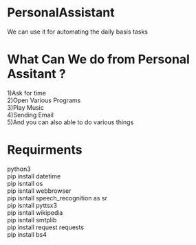 # PersonalAssistant
We can use it for automating the daily basis tasks

<h1>What Can We do from Personal Assitant ?</h1>
1)Ask for time<br>
2)Open Various Programs<br>
3)Play Music<br>
4)Sending Email<br>
5)And you can also able to do various things

<h1>Requirments</h1>
python3<br>
pip install datetime<br>
pip isntall os<br>
pip isntall webbrowser<br>
pip isntall speech_recognition as sr<br>
pip isntall pyttsx3<br>
pip isntall wikipedia<br>
pip isntall smtplib<br>
pip install request requests<br>
pip install bs4<br>

